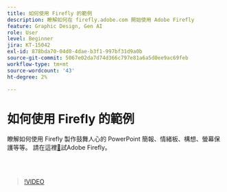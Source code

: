 ```yaml
---
title: 如何使用 Firefly 的範例
description: 瞭解如何在 firefly.adobe.com 開始使用 Adobe Firefly
feature: Graphic Design, Gen AI
role: User
level: Beginner
jira: KT-15042
exl-id: 878bda70-04d0-4dae-b3f1-997bf31d9a0b
source-git-commit: 5067e02da7d74d366c797e81a6a5d0ee9ac69feb
workflow-type: tm+mt
source-wordcount: '43'
ht-degree: 2%

---
```


# 如何使用 Firefly 的範例

瞭解如何使用 Firefly 製作鼓舞人心的 PowerPoint 簡報、情緒板、構想、螢幕保護等等。 請在這裡[&#128279;](https://firefly.adobe.com/)試Adobe Firefly。

<br> 

>[!VIDEO](https://video.tv.adobe.com/v/3437071?quality=12&learn=on&hidetitle=true&captions=chi_hant)
